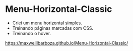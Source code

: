 ﻿# Menu-Horizontal-Classic
 * Criei um menu horizontal simples.
 * Treinando páginas marcadas com CSS.
 * Treinando o hover.

https://maxwelllbarboza.github.io/Menu-Horizontal-Classic/
